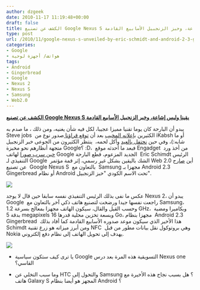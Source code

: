 ```yaml
---
author: dzgeek
date: 2010-11-17 11:19:48+00:00
draft: false
title: الكشف عن تصنيع Google Nexus S يقينا وليس إشاعة، وخبز الزنجبيل الأسابيع القادمة
type: post
url: /2010/11/google-nexus-s-unveiled-by-eric-schmidt-and-android-2-3-gingerbread-will-be-available-in-next-weeks/
categories:
- Google
- هواتف/ أجهزة لوحية
tags:
- Android
- Gingerbread
- Google
- Nexus 2
- Nexus S
- Samsung
- Web2.0
---
```


**[الكشف عن تصنيع Google Nexus S يقينا وليس إشاعة، وخبر الزنجبيل الأسابيع القادمة](https://www.it-scoop.com/2010/11/google-nexus-s-unveiled-by-eric-schmidt-and-android-2-3-gingerbread-will-be-available-in-next-weeks)**




يبدو أن البارحة كان يوما تقنيا مميزا عجيبا، لكل فيه شأن يغنيه، ومن ذلك ، ما صدم به Steve jobs  الكثيرين [بإعلانه المخيب](https://www.it-scoop.com/2010/11/apple-the-beatles-itunes/) بعد أن [توقع قراؤنا ](https://www.it-scoop.com/2010/11/apple-announcement/#section-comments)صدور نوع من iKabsh أو ما شابه:)، وفي حين [نحتفل بالعيد](https://www.it-scoop.com/2010/11/%d8%b5%d8%ad-%d8%b9%d9%8a%d8%af%d9%83%d9%85-2/) وأكل لحمه،  ينتظر الكثيرون من الجوعى خبر الزنجبيل متجهة أنظارهم نحو مخبزة Google؟ :D،  فبعد ما أحدثه موقع Engadget  من أخذ ورد [حين سرب صورا](http://www.engadget.com/2010/11/15/eric-schmidt-shows-off-a-nexus-s-at-the-web-2-0-summit/) لهاتف Google الجديد المزعوم، قطع البارحة  Eric Schimdt الرئيس التنفيذي لـ Google  الشك باليقين بشكل غير رسمي، إثر قمة مؤتمر Web 2.0 أين [صارح ](http://www.engadget.com/2010/11/15/eric-schmidt-shows-off-a-nexus-s-at-the-web-2-0-summit/)عن تصنيع  Google Nexus S  بالتعاون مع  Samsung مجهزا بـ Android 2.3 Gingerbread أو نظام Android تحت الاسم الكودي "خبز الزنجبيل".


[![](https://www.it-scoop.com/wp-content/uploads/2010/11/android-3-gingerbread-200x150.jpg)
](https://www.it-scoop.com/2010/11/google-nexus-s-unveiled-by-eric-schmidt-and-android-2-3-gingerbread-will-be-available-in-next-weeks)

عكس ما نفى بذلك الرئيس التنفيذي نفسه سابقا حين قال لا يوجد Nexus 2، يبدو أن Google  راجعت نفسها جيدا ورضخت لتصنيع هاتف ذكي آخر بالتعاون مع Samsung، وحسب القيل والقال، سيكون الهاتف مجهزا بمعالج بسرعة 1.2 GHz، وبكاميرا ومضية  بدقة 5 megapixels وبسعة تخزين محلية قدرها 16 Go، مجهزا بنظام  Android 2.3 Gingerbread  هذا الأخير الذي سيكون موعد صدوره الأسابيع القادمة كما أفاد بذلك Schimdt ومن أبرز ميزاته هو زرع تقنية NFC  وهي بروتوكول نقل بيانات مطور من قبل Nokia يهدف إلى تحويل الهاتف إلى نظام دفع إلكتروني.


[![](http://www.blogcdn.com/www.engadget.com/media/2010/11/11-15-10-googlenexusstk005.jpg)
](https://www.it-scoop.com/2010/11/google-nexus-s-unveiled-by-eric-schmidt-and-android-2-3-gingerbread-will-be-available-in-next-weeks)


- يا ترى كيف ستكون سياسية Google التسويقية هذه المرة بعد درس Nexus one القاسي؟

- وما سبب التخلي عن HTC والتحول إلى Samsung ؟ هل بسبب نجاح هذه الأخيرة مع هاتف Galaxy S المجهز هو أيضا بنظام Android ؟
